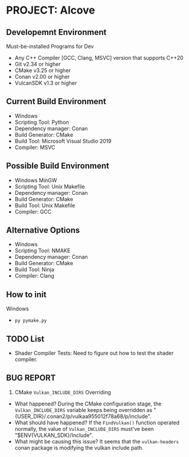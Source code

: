 # PROJECT: Alcove

## Developemnt Environment 

Must-be-installed Programs for Dev
- Any C++ Compiler [GCC, Clang, MSVC] version that supports C++20
- Git v2.34 or higher
- CMake v3.25 or higher
- Conan v2.00 or higher
- VulcanSDK v1.3 or higher

## Current Build Environment

- Windows 
- Scripting Tool: Python
- Dependency manager: Conan
- Build Generator: CMake
- Build Tool: Microsoft Visual Studio 2019
- Compiler: MSVC

## Possible Build Environment

- Windows MinGW
- Scripting Tool: Unix Makefile 
- Dependency manager: Conan
- Build Generator: CMake
- Build Tool: Unix Makefile
- Compiler: GCC

## Alternative Options

- Windows
- Scripting Tool: NMAKE
- Dependency manager: Conan
- Build Generator: CMake
- Build Tool: Ninja
- Compiler: Clang

## How to init
Windows
- `py pymake.py `

## TODO List

- Shader Compiler Tests: Need to figure out how to test the shader compiler.

## BUG REPORT

1. CMake `Vulkan_INCLUDE_DIRS` Overriding
- What happened?
During the CMake configuration stage, the `Vulkan_INCLUDE_DIRS` variable keeps
being overridden as "{USER_DIR}/.conan2/p/vulkaa955012f78a68/p/include".
- What should have happened?
If the `FindVulkan()` function operated normally, the value of `Vulkan_INCLUDE_DIRS` must've been "$ENV{VULKAN_SDK}/Include".
- What might be causing this issue?
It seems that the `vulkan-headers` conan package is modifying the vulkan include path.